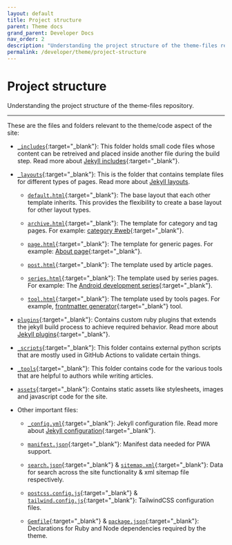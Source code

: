 ```yaml
---
layout: default
title: Project structure
parent: Theme docs
grand_parent: Developer Docs
nav_order: 2
description: "Understanding the project structure of the theme-files repository at Genics Blog"
permalink: /developer/theme/project-structure
---
```


# Project structure

Understanding the project structure of the theme-files repository.

---

These are the files and folders relevant to the theme/code aspect of the site:

- [`_includes`](https://github.com/genicsblog/theme-files/tree/main/_includes){:target="_blank"}: This folder holds small code files whose content can be retreived and placed inside another file during the build step. Read more about [Jekyll includes](https://jekyllrb.com/docs/includes/){:target="_blank"}.

- [`_layouts`](https://github.com/genicsblog/theme-files/tree/main/_layouts){:target="_blank"}: This is the folder that contains template files for different types of pages. Read more about [Jekyll layouts](https://jekyllrb.com/docs/step-by-step/04-layouts/).

  - [`default.html`](https://github.com/genicsblog/theme-files/blob/main/_layouts/default.html){:target="_blank"}: The base layout that each other template inherits. This provides the flexibility to create a base layout for other layout types.

  - [`archive.html`](https://github.com/genicsblog/theme-files/blob/main/_layouts/archive.html){:target="_blank"}: The template for category and tag pages. For example: [category #web](https://genicsblog.com/category/web){:target="_blank"}.

  - [`page.html`](https://github.com/genicsblog/theme-files/blob/main/_layouts/page.html){:target="_blank"}: The template for generic pages. For example: [About page](https://genicsblog.com/about){:target="_blank"}.

  - [`post.html`](https://github.com/genicsblog/theme-files/blob/main/_layouts/post.html){:target="_blank"}: The template used by article pages.

  - [`series.html`](https://github.com/genicsblog/theme-files/blob/main/_layouts/series.html){:target="_blank"}: The template used by series pages. For example: The [Android development series](https://genicsblog.com/series/android-development){:target="_blank"}.

  - [`tool.html`](https://github.com/genicsblog/theme-files/blob/main/_layouts/tool.html){:target="_blank"}: The template used by tools pages. For example, [frontmatter generator](https://genicsblog.com/tool/frontmatter-generator){:target="_blank"} tool.

- [`plugins`](https://github.com/genicsblog/theme-files/tree/main/_plugins){:target="_blank"}: Contains custom ruby plugins that extends the jekyll build process to achieve required behavior. Read more about [Jekyll plugins](https://jekyllrb.com/docs/plugins/){:target="_blank"}.

- [`_scripts`](https://github.com/genicsblog/theme-files/tree/main/_scripts){:target="_blank"}: This folder contains external python scripts that are mostly used in GitHub Actions to validate certain things.

- [`_tools`](https://github.com/genicsblog/theme-files/tree/main/_tools){:target="_blank"}: This folder contains code for the various tools that are helpful to authors while writing articles.

- [`assets`](https://github.com/genicsblog/theme-files/tree/main/assets){:target="_blank"}: Contains static assets like stylesheets, images and javascript code for the site.

- Other important files:

  - [`_config.yml`](https://github.com/genicsblog/theme-files/blob/main/_config.yml){:target="_blank"}: Jekyll configuration file. Read more about [Jekyll configuration](https://jekyllrb.com/docs/configuration/){:target="_blank"}.

  - [`manifest.json`](https://github.com/genicsblog/theme-files/blob/main/manifest.json){:target="_blank"}: Manifest data needed for PWA support.

  - [`search.json`](https://github.com/genicsblog/theme-files/blob/main/search.json){:target="_blank"} & [`sitemap.xml`](https://github.com/genicsblog/theme-files/blob/main/sitemap.xml){:target="_blank"}: Data for search across the site functionality & xml sitemap file respectively.

  - [`postcss.config.js`](https://github.com/genicsblog/theme-files/blob/main/postcss.config.js){:target="_blank"} & [`tailwind.config.js`](https://github.com/genicsblog/theme-files/blob/main/tailwind.config.js){:target="_blank"}: TailwindCSS configuration files.

  - [`Gemfile`](https://github.com/genicsblog/theme-files/blob/main/Gemfile){:target="_blank"} & [`package.json`](https://github.com/genicsblog/theme-files/blob/main/package.json){:target="_blank"}: Declarations for Ruby and Node dependencies required by the theme.
